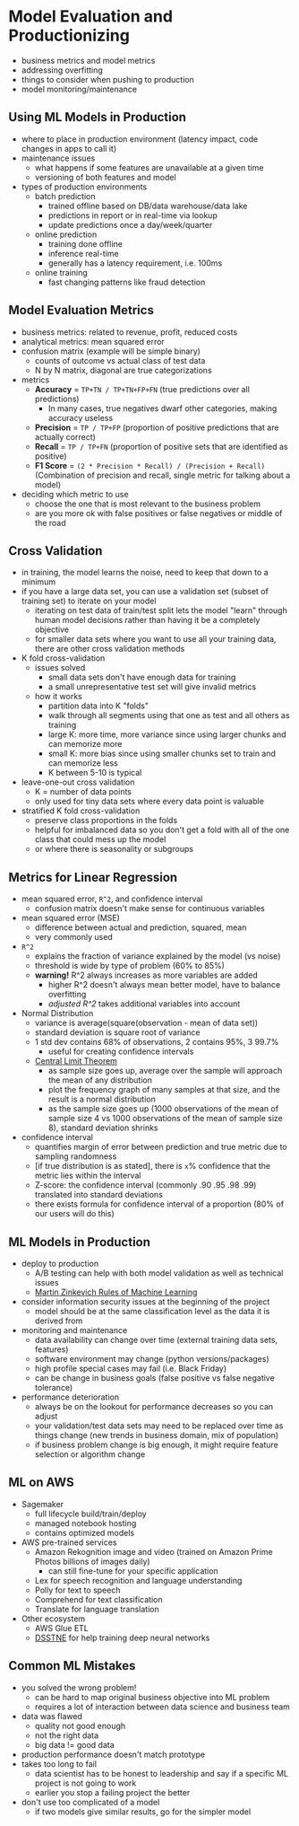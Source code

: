 # Model Evaluation and Productionizing

- business metrics and model metrics
- addressing overfitting
- things to consider when pushing to production
- model monitoring/maintenance

## Using ML Models in Production

- where to place in production environment (latency impact, code changes in apps to call it)
- maintenance issues
  - what happens if some features are unavailable at a given time
  - versioning of both features and model
- types of production environments
  - batch prediction
    - trained offline based on DB/data warehouse/data lake
    - predictions in report or in real-time via lookup
    - update predictions once a day/week/quarter
  - online prediction
    - training done offline
    - inference real-time
    - generally has a latency requirement, i.e. 100ms
  - online training
    - fast changing patterns like fraud detection

## Model Evaluation Metrics

- business metrics: related to revenue, profit, reduced costs
- analytical metrics: mean squared error
- confusion matrix (example will be simple binary)
  - counts of outcome vs actual class of test data
  - N by N matrix, diagonal are true categorizations
- metrics
  - **Accuracy** = `TP+TN / TP+TN+FP+FN` (true predictions over all predictions)
    - In many cases, true negatives dwarf other categories, making accuracy useless
  - **Precision** = `TP / TP+FP` (proportion of positive predictions that are actually correct)
  - **Recall** = `TP / TP+FN` (proportion of positive sets that are identified as positive)
  - **F1 Score** = `(2 * Precision * Recall) / (Precision + Recall)` (Combination of precision and recall, single metric for talking about a model)
- deciding which metric to use
  - choose the one that is most relevant to the business problem
  - are you more ok with false positives or false negatives or middle of the road

## Cross Validation

- in training, the model learns the noise, need to keep that down to a minimum
- if you have a large data set, you can use a validation set (subset of training set) to iterate on your model
  - iterating on test data of train/test split lets the model "learn" through human model decisions rather than having it be a completely objective
  - for smaller data sets where you want to use all your training data, there are other cross validation methods
- K fold cross-validation
  - issues solved
    - small data sets don't have enough data for training
    - a small unrepresentative test set will give invalid metrics
  - how it works
    - partition data into K "folds"
    - walk through all segments using that one as test and all others as training
    - large K: more time, more variance since using larger chunks and can memorize more
    - small K: more bias since using smaller chunks set to train and can memorize less
    - K between 5-10 is typical
- leave-one-out cross validation
  - K = number of data points
  - only used for tiny data sets where every data point is valuable
- stratified K fold cross-validation
  - preserve class proportions in the folds
  - helpful for imbalanced data so you don't get a fold with all of the one class that could mess up the model
  - or where there is seasonality or subgroups

## Metrics for Linear Regression

- mean squared error, `R^2`, and confidence interval
  - confusion matrix doesn't make sense for continuous variables
- mean squared error (MSE)
  - difference between actual and prediction, squared, mean
  - very commonly used
- `R^2`
  - explains the fraction of variance explained by the model (vs noise)
  - threshold is wide by type of problem (60% to 85%)
  - **warning!** R^2 always increases as more variables are added
    - higher R^2 doesn't always mean better model, have to balance overfitting
    - _adjusted R^2_ takes additional variables into account
- Normal Distribution
  - variance is average(square(observation - mean of data set))
  - standard deviation is square root of variance
  - 1 std dev contains 68% of observations, 2 contains 95%, 3 99.7%
    - useful for creating confidence intervals
  - [Central Limit Theorem](https://youtu.be/JNm3M9cqWyc)
    - as sample size goes up, average over the sample will approach the mean of any distribution
    - plot the frequency graph of many samples at that size, and the result is a normal distribution
    - as the sample size goes up (1000 observations of the mean of sample size 4 vs 1000 observations of the mean of sample size 8), standard deviation shrinks
- confidence interval
  - quantifies margin of error between prediction and true metric due to sampling randomness
  - [if true distribution is as stated], there is `x`% confidence that the metric lies within the interval
  - Z-score: the confidence interval (commonly .90 .95 .98 .99) translated into standard deviations
  - there exists formula for confidence interval of a proportion (80% of our users will do this)

## ML Models in Production

- deploy to production
  - A/B testing can help with both model validation as well as technical issues
  - [Martin Zinkevich Rules of Machine Learning](https://developers.google.com/machine-learning/guides/rules-of-ml)
- consider information security issues at the beginning of the project
  - model should be at the same classification level as the data it is derived from
- monitoring and maintenance
  - data availability can change over time (external training data sets, features)
  - software environment may change (python versions/packages)
  - high profile special cases may fail (i.e. Black Friday)
  - can be change in business goals (false positive vs false negative tolerance)
- performance deterioration
  - always be on the lookout for performance decreases so you can adjust
  - your validation/test data sets may need to be replaced over time as things change (new trends in business domain, mix of population)
  - if business problem change is big enough, it might require feature selection or algorithm change

## ML on AWS

- Sagemaker
  - full lifecycle build/train/deploy
  - managed notebook hosting
  - contains optimized models
- AWS pre-trained services
  - Amazon Rekognition image and video (trained on Amazon Prime Photos billions of images daily)
    - can still fine-tune for your specific application
  - Lex for speech recognition and language understanding
  - Polly for text to speech
  - Comprehend for text classification
  - Translate for language translation
- Other ecosystem
  - AWS Glue ETL
  - [DSSTNE](https://github.com/amzn/amazon-dsstne) for help training deep neural networks

## Common ML Mistakes

- you solved the wrong problem!
  - can be hard to map original business objective into ML problem
  - requires a lot of interaction between data science and business team
- data was flawed
  - quality not good enough
  - not the right data
  - big data != good data
- production performance doesn't match prototype
- takes too long to fail
  - data scientist has to be honest to leadership and say if a specific ML project is not going to work
  - earlier you stop a failing project the better
- don't use too complicated of a model
  - if two models give similar results, go for the simpler model
